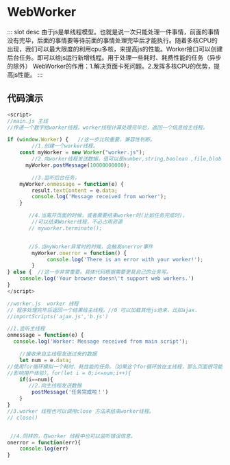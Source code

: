 # WebWorker

<ContainerBox title="介绍">
::: slot desc
由于js是单线程模型。也就是说一次只能处理一件事情，前面的事情没有完毕，后面的事情要等待前面的事情处理完毕后才能执行。随着多核CPU的出现，我们可以最大限度的利用cpu多核，来提高js的性能。Worker接口可以创建后台任务。即可以给js运行新增线程。用于处理一些耗时、耗费性能的任务（异步的除外）
WebWorker的作用：1.解决页面卡死问题。2.发挥多核CPU的优势，提高js性能。
:::
</ContainerBox>

## 代码演示

```javascript
<script>
//main.js 主线
//传递一个数字给worker线程。worker线程计算处理完毕后，返回一个信息给主线程。

if (window.Worker) {   //这一步比较重要，兼容性判断。
        //1.创建一个worker线程。
	const myWorker = new Worker("worker.js");
        //2.向worker线程发送数据，值可以是number,string,boolean ,file,blob 等
	  myWorker.postMessage(10000000000);

        //3.监听后台任务，
	myWorker.onmessage = function(e) {
	    result.textContent = e.data;
	    console.log('Message received from worker');
	}

       //4.当离开页面的时候，或者需要结束worker时(比如任务完成时)，
        //可以结束Worker线程，不必占用资源       
       // myworker.terminate();


       //5.当myWorker异常时的时候，会触发onerror事件    
        myWorker.onerror = function() {
             console.log('There is an error with your worker!');
        }
} else {  //这一步非常重要。具体代码根据需要更具自己的业务写。
	console.log('Your browser doesn\'t support web workers.')
}
</script>
````
```javascript
//worker.js  worker 线程
// 程序处理完毕后返回一个结果给主线程。//0 可以加载其他js进来，比如ajax.
//importScripts('ajax.js','b.js')  

//1.监听主线程
onmessage = function(e) {
  console.log('Worker: Message received from main script');

    //接收来自主线程发送过来的数据
    let num = e.data;
//使用for循环模拟一个耗时、耗性能的任务。（如果这个for循环放在主线程，那么页面很可能会卡死，
//影响用户体验）。for(let i = 0;i<=num;i++){
    if(i==num){
       //2.向主线程发送数据
        postMessage('任务完成啦！')
    }
}
//3.worker 线程也可以调用close 方法来结束worker线程。
// close()


 //4.同样的，在worker 线程中也可以监听错误信息。
onerror = function(err){
    console.log(err)
}
```

